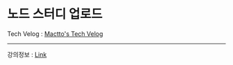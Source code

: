 # 노드 스터디 업로드

Tech Velog : [Mactto's Tech Velog]()

---

강의정보 : [Link](https://www.inflearn.com/course/node-js-%EC%9B%B9%EA%B0%9C%EB%B0%9C#description)
